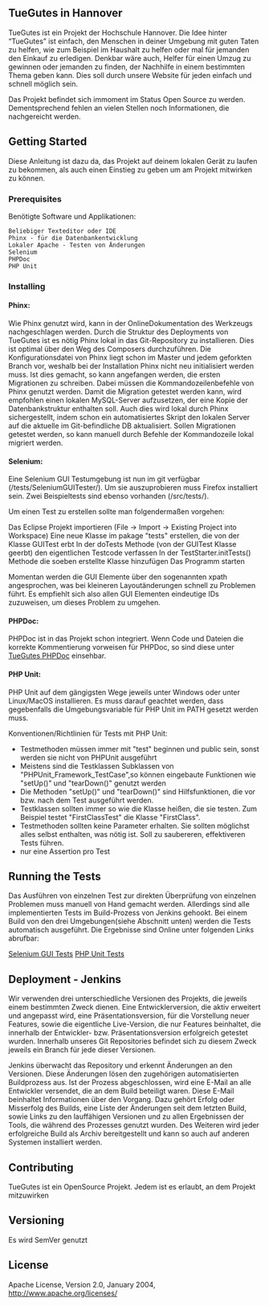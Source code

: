 ## TueGutes in Hannover

TueGutes ist ein Projekt der Hochschule Hannover. Die Idee hinter “TueGutes” ist einfach, den Menschen in deiner Umgebung mit guten Taten zu helfen, wie zum Beispiel im Haushalt zu helfen oder mal für jemanden den Einkauf zu erledigen. Denkbar wäre auch, Helfer für einen Umzug zu gewinnen oder jemanden zu finden, der Nachhilfe in einem bestimmten Thema geben kann. Dies soll durch unsere Website für jeden einfach und schnell möglich sein.

Das Projekt befindet sich immoment im Status Open Source zu werden. Dementsprechend fehlen an vielen Stellen noch Informationen, die nachgereicht werden.

## Getting Started

Diese Anleitung ist dazu da, das Projekt auf deinem lokalen Gerät zu laufen zu bekommen, als auch einen Einstieg zu geben um am Projekt mitwirken zu können.

### Prerequisites

Benötigte Software und Applikationen:

```
Beliebiger Texteditor oder IDE
Phinx - für die Datenbankentwicklung
Lokaler Apache - Testen von Änderungen
Selenium
PHPDoc
PHP Unit
```

### Installing

#### Phinx:

Wie Phinx genutzt wird, kann in der OnlineDokumentation des Werkzeugs nachgeschlagen werden. Durch die Struktur des Deployments von TueGutes ist es nötig Phinx lokal in das Git-Repository zu installieren. Dies ist optimal über den Weg des Composers durchzuführen. Die Konfigurationsdatei von Phinx liegt schon im Master und jedem geforkten Branch vor, weshalb bei der Installation Phinx nicht neu initialisiert werden muss. Ist dies gemacht, so kann angefangen werden, die ersten Migrationen zu schreiben. Dabei müssen die Kommandozeilenbefehle von Phinx genutzt werden. Damit die Migration getestet werden kann, wird empfohlen einen lokalen MySQL-Server aufzusetzen, der eine Kopie der Datenbankstruktur enthalten soll. Auch dies wird lokal durch Phinx sichergestellt, indem schon ein automatisiertes Skript den lokalen Server auf die aktuelle im Git-befindliche DB aktualisiert. Sollen Migrationen getestet werden, so kann manuell durch Befehle der Kommandozeile lokal migriert werden. 

#### Selenium:

Eine Selenium GUI Testumgebung ist nun im git verfügbar (/tests/SeleniumGUITester/). Um sie auszuprobieren muss Firefox installiert sein.
Zwei Beispieltests sind ebenso vorhanden (/src/tests/).

Um einen Test zu erstellen sollte man folgendermaßen vorgehen:

Das Eclipse Projekt importieren (File -> Import -> Existing Project into Workspace)
Eine neue Klasse im pakage "tests" erstellen, die von der Klasse GUITest erbt
In der doTests Methode (von der GUITest Klasse geerbt) den eigentlichen Testcode verfassen
In der TestStarter.initTests() Methode die soeben erstellte Klasse hinzufügen
Das Programm starten

Momentan werden die GUI Elemente über den sogenannten xpath angesprochen, was bei kleineren Layoutänderungen schnell zu Problemen führt. Es empfiehlt sich also allen GUI Elementen eindeutige IDs zuzuweisen, um dieses Problem zu umgehen.

#### PHPDoc:

PHPDoc ist in das Projekt schon integriert. Wenn Code und Dateien die korrekte Kommentierung vorweisen für PHPDoc, so sind diese unter [TueGutes PHPDoc](http://tue-gutes-in-hannover.de/tueGutes/docs) einsehbar.


#### PHP Unit:

PHP Unit auf dem gängigsten Wege jeweils unter Windows oder unter Linux/MacOS installieren. Es muss darauf geachtet werden, dass gegebenfalls die Umgebungsvariable für PHP Unit im PATH gesetzt werden muss.

Konventionen/Richtlinien für Tests mit PHP Unit:
- Testmethoden müssen immer mit "test" beginnen und public sein, sonst werden sie nicht von PHPUnit ausgeführt
- Meistens sind die Testklassen Subklassen von "PHPUnit_Framework_TestCase",so können eingebaute Funktionen wie "setUp()" und "tearDown()" genutzt werden
- Die Methoden "setUp()" und "tearDown()" sind Hilfsfunktionen, die vor bzw. nach dem Test ausgeführt werden.
- Testklassen sollten immer so wie die Klasse heißen, die sie testen. Zum Beispiel testet "FirstClassTest" die Klasse "FirstClass".
- Testmethoden sollten keine Parameter erhalten. Sie sollten möglichst alles selbst enthalten, was nötig ist.
Soll zu saubereren, effektiveren Tests führen.
- nur eine Assertion pro Test

## Running the Tests

Das Ausführen von einzelnen Test zur direkten Überprüfung von einzelnen Problemen muss manuell von Hand gemacht werden. Allerdings sind alle implementierten Tests im Build-Prozess von Jenkins gehookt. Bei einem Build von den drei Umgebungen(siehe Abschnitt unten) werden die Tests automatisch ausgeführt. Die Ergebnisse sind Online unter folgenden Links abrufbar:

[Selenium GUI Tests](http://tue-gutes-in-hannover.de/tueGutes/docs/gui-test-results.html)
[PHP Unit Tests](http://tue-gutes-in-hannover.de/tueGutes/docs/unit-test-results.html)

## Deployment - Jenkins

Wir verwenden drei unterschiedliche Versionen des Projekts, die jeweils einem bestimmten Zweck dienen. Eine Entwicklerversion, die aktiv erweitert und angepasst wird, eine Präsentationsversion, für die Vorstellung neuer Features, sowie die eigentliche Live-Version, die nur Features beinhaltet, die innerhalb der Entwickler- bzw. Präsentationsversion erfolgreich getestet wurden. Innerhalb unseres Git Repositories befindet sich zu diesem Zweck jeweils ein Branch für jede dieser Versionen.

Jenkins überwacht das Repository und erkennt Änderungen an den Versionen. Diese Änderungen lösen den zugehörigen automatisierten Buildprozess aus. Ist der Prozess abgeschlossen, wird eine E-Mail an alle Entwickler versendet, die an dem Build beteiligt waren. Diese E-Mail beinhaltet Informationen über den Vorgang. Dazu gehört Erfolg oder Misserfolg des Builds, eine Liste der Änderungen seit dem letzten Build, sowie Links zu den lauffähigen Versionen und zu allen Ergebnissen der Tools, die während des Prozesses genutzt wurden. Des Weiteren wird jeder erfolgreiche Build als Archiv bereitgestellt und kann so auch auf anderen Systemen installiert werden.

## Contributing

TueGutes ist ein OpenSource Projekt. Jedem ist es erlaubt, an dem Projekt mitzuwirken

## Versioning

Es wird SemVer genutzt

## License

Apache License, Version 2.0, January 2004, http://www.apache.org/licenses/
